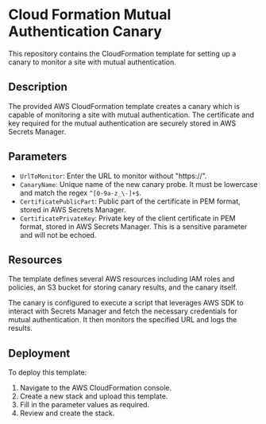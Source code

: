
# Cloud Formation Mutual Authentication Canary

This repository contains the CloudFormation template for setting up a canary to monitor a site with mutual authentication.

## Description

The provided AWS CloudFormation template creates a canary which is capable of monitoring a site with mutual authentication. The certificate and key required for the mutual authentication are securely stored in AWS Secrets Manager.

## Parameters

- `UrlToMonitor`: Enter the URL to monitor without "https://".
- `CanaryName`: Unique name of the new canary probe. It must be lowercase and match the regex `^[0-9a-z_\-]+$`.
- `CertificatePublicPart`: Public part of the certificate in PEM format, stored in AWS Secrets Manager.
- `CertificatePrivateKey`: Private key of the client certificate in PEM format, stored in AWS Secrets Manager. This is a sensitive parameter and will not be echoed.

## Resources

The template defines several AWS resources including IAM roles and policies, an S3 bucket for storing canary results, and the canary itself.

The canary is configured to execute a script that leverages AWS SDK to interact with Secrets Manager and fetch the necessary credentials for mutual authentication. It then monitors the specified URL and logs the results.

## Deployment

To deploy this template:
1. Navigate to the AWS CloudFormation console.
2. Create a new stack and upload this template.
3. Fill in the parameter values as required.
4. Review and create the stack.
